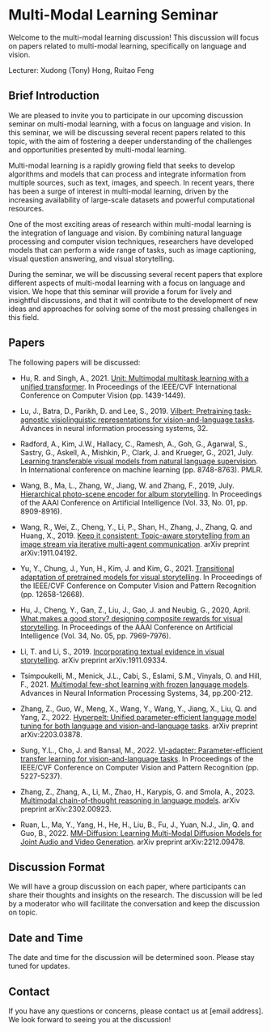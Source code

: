 # Multi-Modal Learning Seminar

Welcome to the multi-modal learning discussion! This discussion will focus on papers related to multi-modal learning, specifically on language and vision.

Lecturer:  Xudong (Tony) Hong, Ruitao Feng

## Brief Introduction

We are pleased to invite you to participate in our upcoming discussion seminar on multi-modal learning, with a focus on language and vision. In this seminar, we will be discussing several recent papers related to this topic, with the aim of fostering a deeper understanding of the challenges and opportunities presented by multi-modal learning.

Multi-modal learning is a rapidly growing field that seeks to develop algorithms and models that can process and integrate information from multiple sources, such as text, images, and speech. In recent years, there has been a surge of interest in multi-modal learning, driven by the increasing availability of large-scale datasets and powerful computational resources.

One of the most exciting areas of research within multi-modal learning is the integration of language and vision. By combining natural language processing and computer vision techniques, researchers have developed models that can perform a wide range of tasks, such as image captioning, visual question answering, and visual storytelling.

During the seminar, we will be discussing several recent papers that explore different aspects of multi-modal learning with a focus on language and vision. We hope that this seminar will provide a forum for lively and insightful discussions, and that it will contribute to the development of new ideas and approaches for solving some of the most pressing challenges in this field.


## Papers

The following papers will be discussed:

- Hu, R. and Singh, A., 2021. [Unit: Multimodal multitask learning with a unified transformer](https://openaccess.thecvf.com/content/ICCV2021/html/Hu_UniT_Multimodal_Multitask_Learning_With_a_Unified_Transformer_ICCV_2021_paper.html?ref=https://githubhelp.com). In Proceedings of the IEEE/CVF International Conference on Computer Vision (pp. 1439-1449).
- Lu, J., Batra, D., Parikh, D. and Lee, S., 2019. [Vilbert: Pretraining task-agnostic visiolinguistic representations for vision-and-language tasks](https://proceedings.neurips.cc/paper/2019/hash/c74d97b01eae257e44aa9d5bade97baf-Abstract.html). Advances in neural information processing systems, 32.
- Radford, A., Kim, J.W., Hallacy, C., Ramesh, A., Goh, G., Agarwal, S., Sastry, G., Askell, A., Mishkin, P., Clark, J. and Krueger, G., 2021, July. [Learning transferable visual models from natural language supervision](http://proceedings.mlr.press/v139/radford21a). In International conference on machine learning (pp. 8748-8763). PMLR.

- Wang, B., Ma, L., Zhang, W., Jiang, W. and Zhang, F., 2019, July. [Hierarchical photo-scene encoder for album storytelling](https://ojs.aaai.org/index.php/AAAI/article/view/4918). In Proceedings of the AAAI Conference on Artificial Intelligence (Vol. 33, No. 01, pp. 8909-8916).
- Wang, R., Wei, Z., Cheng, Y., Li, P., Shan, H., Zhang, J., Zhang, Q. and Huang, X., 2019. [Keep it consistent: Topic-aware storytelling from an image stream via iterative multi-agent communication](https://arxiv.org/abs/1911.04192). arXiv preprint arXiv:1911.04192.
- Yu, Y., Chung, J., Yun, H., Kim, J. and Kim, G., 2021. [Transitional adaptation of pretrained models for visual storytelling](https://openaccess.thecvf.com/content/CVPR2021/html/Yu_Transitional_Adaptation_of_Pretrained_Models_for_Visual_Storytelling_CVPR_2021_paper.html). In Proceedings of the IEEE/CVF Conference on Computer Vision and Pattern Recognition (pp. 12658-12668).
- Hu, J., Cheng, Y., Gan, Z., Liu, J., Gao, J. and Neubig, G., 2020, April. [What makes a good story? designing composite rewards for visual storytelling](https://ojs.aaai.org/index.php/AAAI/article/view/6305). In Proceedings of the AAAI Conference on Artificial Intelligence (Vol. 34, No. 05, pp. 7969-7976).
- Li, T. and Li, S., 2019. [Incorporating textual evidence in visual storytelling](https://arxiv.org/abs/1911.09334). arXiv preprint arXiv:1911.09334.

- Tsimpoukelli, M., Menick, J.L., Cabi, S., Eslami, S.M., Vinyals, O. and Hill, F., 2021. [Multimodal few-shot learning with frozen language models](https://proceedings.neurips.cc/paper/2021/hash/01b7575c38dac42f3cfb7d500438b875-Abstract.html). Advances in Neural Information Processing Systems, 34, pp.200-212.
- Zhang, Z., Guo, W., Meng, X., Wang, Y., Wang, Y., Jiang, X., Liu, Q. and Yang, Z., 2022. [Hyperpelt: Unified parameter-efficient language model tuning for both language and vision-and-language tasks](https://arxiv.org/abs/2203.03878). arXiv preprint arXiv:2203.03878.
- Sung, Y.L., Cho, J. and Bansal, M., 2022. [Vl-adapter: Parameter-efficient transfer learning for vision-and-language tasks](https://openaccess.thecvf.com/content/CVPR2022/html/Sung_VL-Adapter_Parameter-Efficient_Transfer_Learning_for_Vision-and-Language_Tasks_CVPR_2022_paper.html). In Proceedings of the IEEE/CVF Conference on Computer Vision and Pattern Recognition (pp. 5227-5237).

- Zhang, Z., Zhang, A., Li, M., Zhao, H., Karypis, G. and Smola, A., 2023. [Multimodal chain-of-thought reasoning in language models](https://arxiv.org/abs/2302.00923). arXiv preprint arXiv:2302.00923.

- Ruan, L., Ma, Y., Yang, H., He, H., Liu, B., Fu, J., Yuan, N.J., Jin, Q. and Guo, B., 2022. [MM-Diffusion: Learning Multi-Modal Diffusion Models for Joint Audio and Video Generation](https://arxiv.org/abs/2212.09478). arXiv preprint arXiv:2212.09478.


## Discussion Format

We will have a group discussion on each paper, where participants can share their thoughts and insights on the research. The discussion will be led by a moderator who will facilitate the conversation and keep the discussion on topic.


## Date and Time

The date and time for the discussion will be determined soon. Please stay tuned for updates.


## Contact

If you have any questions or concerns, please contact us at [email address]. We look forward to seeing you at the discussion!

